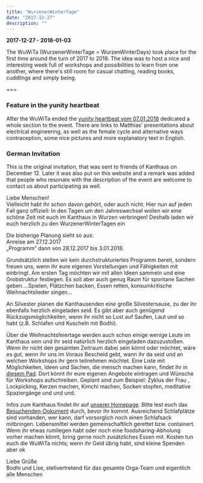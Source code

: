 ```yaml
---
title: "WurzenerWinterTage"
date: "2017-12-27"
description: ""
---
```


**2017-12-27 - 2018-01-03**

The WuWiTa (WurzenerWinterTage = WurzenWinterDays) took place for the first time around the turn of 2017 to 2018. The idea was to host a nice and interesting week full of workshops and possibilities to learn from one another, where there's still room for casual chatting, reading books, cuddlings and simply being.

===

### Feature in the yunity heartbeat
After the WuWiTa ended the [yunity heartbeat vom 07.01.2018](https://yunity.org/en/heartbeat/2018-01-07) dedicated a whole section to the event. There are links to Matthias' presentations about electrical engineering, as well as the female cycle and alternative ways contraception, some nice pictures and more explanatory text in English.

### German Invitation
This is the original invitation, that was sent to friends of Kanthaus on December 12. Later it was also put on this website and a remark was added that people who resonate with the description of the event are welcome to contact us about participating as well.


Liebe Menschen!  
Vielleicht habt ihr schon davon gehört, oder auch nicht. Hier nun auf jeden Fall ganz offiziell: In den Tagen um den Jahreswechsel wollen wir eine schöne Zeit mit euch im Kanthaus in Wurzen verbringen! Deshalb laden wir euch herzlich zu den WurzenerWinterTagen ein

Die bisherige Planung sieht so aus:  
Anreise am 27.12.2017  
„Programm“ dann von 28.12.2017 bis 3.01.2018.

Grundsätzlich stellen wir kein durchstrukturiertes Programm bereit, sondern freuen uns, wenn ihr eure eigenen Vorstellungen und Fähigkeiten mit einbringt. Am ersten Tag möchten wir mit allen Ideen sammeln und eine Grobstruktur festlegen. Es soll aber auch genug Raum für spontane Sachen geben….Spielen, Plätzchen backen, Essen retten, konsumkritische Weihnachtslieder singen…

An Silvester planen die Kanthausenden eine große Silvestersause, zu der ihr ebenfalls herzlich eingeladen seid. Es gibt aber auch genügend Rückzugsmöglichkeiten, wenn ihr nicht so Lust auf Saufen, Laut und so habt (z.B. Schlafen und Kuscheln mit Bodhi).

Über die Weihnachtsfeiertage werden auch schon einige wenige Leute im Kanthaus sein und ihr seid natürlich herzlich eingeladen dazuzustoßen. Wenn ihr nicht den gesamten Zeitraum dabei sein könnt oder möchtet, wäre es gut, wenn ihr uns im Voraus Bescheid gebt, wann ihr da seid und an welchen Workshops ihr gern teilnehmen möchtet. Eine Liste mit Möglichkeiten, Ideen und Sachen, die mensch machen kann, findet ihr in [diesem Pad](https://pad.disroot.org/p/WuWiTa). Dort könnt ihr eure eigenen Angebote eintragen und Wünsche für Workshops aufschreiben. Geplant sind zum Beispiel: Zyklus der Frau , Lockpicking, Kerzen machen, Kimchi machen, Socken stopfen, meditative Spaziergänge und und und.

Infos zum Kanthaus findet ihr auf [unserer Homepage](/about). Bitte lest euch das [Besuchenden-Dokument](/docs/visiting/) durch, bevor ihr kommt. Ausreichend Schlafplätze sind vorhanden, wer kann, darf vorsorglich noch einen Schlafsack mitbringen. Lebensmittel werden gemeinschaftlich gerettet bzw. containert. Wenn ihr etwas rumliegen habt oder noch eine foodsharing-Abholung vorher machen könnt, bring gerne noch zusätzliches Essen mit. Kosten tun euch die WuWiTa nichts; wenn ihr Geld übrig habt, sind kleine Spenden aber ok

Liebe Grüße</br> Bodhi und Lise, stellvertretend für das gesamte Orga-Team und eigentlich alle Menschen
